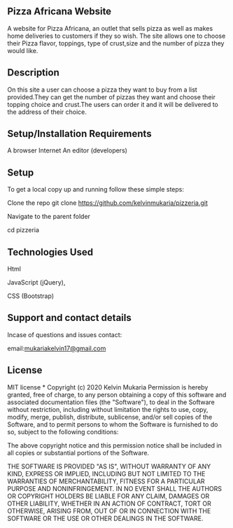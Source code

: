 ## Pizza Africana Website


A website for Pizza Africana, an outlet that sells pizza as well as makes home deliveries to customers if they so wish. The site allows one to choose their Pizza flavor, toppings, type of crust,size and the number of pizza they would like.


## Description


On this site a user can choose a pizza they want to buy from a list provided.They can get the number of pizzas they want and choose their topping choice and crust.The users can order it and it will be delivered to the address of their choice.


## Setup/Installation Requirements


A browser
Internet
An editor (developers)


## Setup


To get a local copy up and running follow these simple steps:

Clone the repo git clone https://github.com/kelvinmukaria/pizzeria.git

Navigate to the parent folder

cd pizzeria


## Technologies Used


Html


JavaScript (jQuery),
 
 
CSS (Bootstrap)

## Support and contact details
Incase of questions and issues contact:

email:mukariakelvin17@gmail.com


## License


MIT license * Copyright (c)  2020 Kelvin Mukaria
Permission is hereby granted, free of charge, to any person obtaining a copy of this software and associated documentation files (the "Software"), to deal in the Software without restriction, including without limitation the rights to use, copy, modify, merge, publish, distribute, sublicense, and/or sell copies of the Software, and to permit persons to whom the Software is furnished to do so, subject to the following conditions:

The above copyright notice and this permission notice shall be included in all copies or substantial portions of the Software.

THE SOFTWARE IS PROVIDED "AS IS", WITHOUT WARRANTY OF ANY KIND, EXPRESS OR IMPLIED, INCLUDING BUT NOT LIMITED TO THE WARRANTIES OF MERCHANTABILITY, FITNESS FOR A PARTICULAR PURPOSE AND NONINFRINGEMENT. IN NO EVENT SHALL THE AUTHORS OR COPYRIGHT HOLDERS BE LIABLE FOR ANY CLAIM, DAMAGES OR OTHER LIABILITY, WHETHER IN AN ACTION OF CONTRACT, TORT OR OTHERWISE, ARISING FROM, OUT OF OR IN CONNECTION WITH THE SOFTWARE OR THE USE OR OTHER DEALINGS IN THE SOFTWARE.

